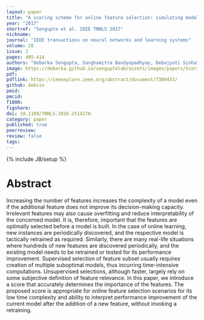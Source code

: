 ```yaml
---
layout: paper
title: "A scoring scheme for online feature selection: simulating model performance without retraining"
year: "2017"
shortref: "Sengupta et al. IEEE TNNLS 2017"
nickname:
journal: "IEEE transactions on neural networks and learning systems"
volume: 28
issue: 2
pages: 405-414
authors: "Debarka Sengupta, Sanghamitra Bandyopadhyay, Debajyoti Sinha"
image: https://debarka.github.io/senguptalab/assets/images/papers/ScoringScheme.png
pdf:
pdflink: https://ieeexplore.ieee.org/abstract/document/7389431/
github: debsin
pmid:
pmcid:
f1000:
figshare:
doi: 10.1109/TNNLS.2016.2514270.
category: paper
published: true
peerreview:
review: false
tags:
---
```

{% include JB/setup %}


# Abstract

Increasing the number of features increases the complexity of a model even if the additional feature does not improve its decision-making capacity. Irrelevant features may also cause overfitting and reduce interpretability of the concerned model. It is, therefore, important that the features are optimally selected before a model is built. In the case of online learning, new instances are periodically discovered, and the respective model is tactically retrained as required. Similarly, there are many real-life situations where hundreds of new features are discovered periodically, and the existing model needs to be retrained or tested for its performance improvement. Supervised selection of feature subset usually requires creation of multiple suboptimal models, thus incurring time-intensive computations. Unsupervised selections, although faster, largely rely on some subjective definition of feature relevance. In this paper, we introduce a score that accurately determines the importance of the features. The proposed score is appropriate for online feature selection scenarios for its low time complexity and ability to interpret performance improvement of the current model after the addition of a new feature, without invoking a retraining.
